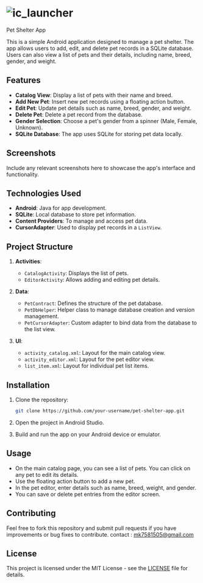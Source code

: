 # ![ic_launcher](https://github.com/user-attachments/assets/47da1c9e-20bd-4de2-bf57-e09a40bede1d)
Pet Shelter App

This is a simple Android application designed to manage a pet shelter. The app allows users to add, edit, and delete pet records in a SQLite database. Users can also view a list of pets and their details, including name, breed, gender, and weight.

## Features

- **Catalog View**: Display a list of pets with their name and breed.
- **Add New Pet**: Insert new pet records using a floating action button.
- **Edit Pet**: Update pet details such as name, breed, gender, and weight.
- **Delete Pet**: Delete a pet record from the database.
- **Gender Selection**: Choose a pet's gender from a spinner (Male, Female, Unknown).
- **SQLite Database**: The app uses SQLite for storing pet data locally.

## Screenshots

Include any relevant screenshots here to showcase the app's interface and functionality.

## Technologies Used

- **Android**: Java for app development.
- **SQLite**: Local database to store pet information.
- **Content Providers**: To manage and access pet data.
- **CursorAdapter**: Used to display pet records in a `ListView`.

## Project Structure

1. **Activities**:
    - `CatalogActivity`: Displays the list of pets.
    - `EditorActivity`: Allows adding and editing pet details.

2. **Data**:
    - `PetContract`: Defines the structure of the pet database.
    - `PetDbHelper`: Helper class to manage database creation and version management.
    - `PetCursorAdapter`: Custom adapter to bind data from the database to the list view.

3. **UI**:
    - `activity_catalog.xml`: Layout for the main catalog view.
    - `activity_editor.xml`: Layout for the pet editor view.
    - `list_item.xml`: Layout for individual pet list items.

## Installation

1. Clone the repository:
    ```bash
    git clone https://github.com/your-username/pet-shelter-app.git
    ```

2. Open the project in Android Studio.

3. Build and run the app on your Android device or emulator.

## Usage

- On the main catalog page, you can see a list of pets. You can click on any pet to edit its details.
- Use the floating action button to add a new pet.
- In the pet editor, enter details such as name, breed, weight, and gender.
- You can save or delete pet entries from the editor screen.

## Contributing

Feel free to fork this repository and submit pull requests if you have improvements or bug fixes to contribute.
contact : mk7581505@gmail.com

## License

This project is licensed under the MIT License - see the [LICENSE](LICENSE) file for details.


